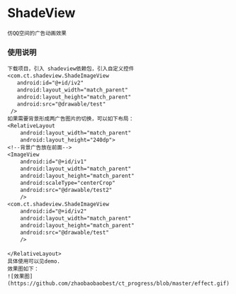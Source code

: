 # ShadeView
    仿QQ空间的广告动画效果


### 使用说明
    下载项目，引入 shadeview依赖包，引入自定义控件
    <com.ct.shadeview.ShadeImageView
       android:id="@+id/iv2"
       android:layout_width="match_parent"
       android:layout_height="match_parent"
       android:src="@drawable/test"
     />    
    如果需要背景形成两广告图片的切换，可以如下布局：
    <RelativeLayout
        android:layout_width="match_parent"
        android:layout_height="240dp">
    <!--背景广告放在前面-->
    <ImageView
        android:id="@+id/iv1"
        android:layout_width="match_parent"
        android:layout_height="match_parent"
        android:scaleType="centerCrop"
        android:src="@drawable/test2"
        />
    <com.ct.shadeview.ShadeImageView
        android:id="@+id/iv2"
        android:layout_width="match_parent"
        android:layout_height="match_parent"
        android:src="@drawable/test"
        />

    </RelativeLayout>    
    具体使用可以见demo.
    效果图如下：
    ![效果图](https://github.com/zhaobaobaobest/ct_progress/blob/master/effect.gif)   
